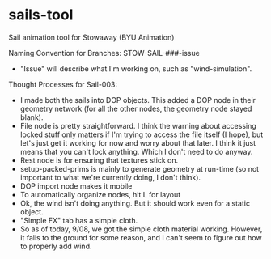 # sails-tool
Sail animation tool for Stowaway (BYU Animation)

Naming Convention for Branches: STOW-SAIL-###-issue
- "Issue" will describe what I'm working on, such as "wind-simulation". 

Thought Processes for Sail-003:
- I made both the sails into DOP objects. This added a DOP node in their geometry network (for all the other nodes, the geometry node stayed blank). 
- File node is pretty straightforward. I think the warning about accessing locked stuff only matters if I'm trying to access the file itself (I hope), but let's just get it working for now and worry about that later. I think it just means that you can't lock anything. Which I don't need to do anyway. 
- Rest node is for ensuring that textures stick on. 
- setup-packed-prims is mainly to generate geometry at run-time (so not important to what we're currently doing, I don't think). 
- DOP import node makes it mobile
- To automatically organize nodes, hit L for layout
- Ok, the wind isn't doing anything. But it should work even for a static object. 
- "Simple FX" tab has a simple cloth. 
- So as of today, 9/08, we got the simple cloth material working. However, it falls to the ground for some reason, and I can't seem to figure out how to properly add wind. 
